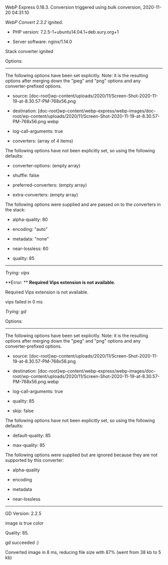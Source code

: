 WebP Express 0.18.3. Conversion triggered using bulk conversion, 2020-11-20 04:31:10

*WebP Convert 2.3.2*  ignited.
- PHP version: 7.2.5-1+ubuntu14.04.1+deb.sury.org+1
- Server software: nginx/1.14.0

Stack converter ignited

Options:
------------
The following options have been set explicitly. Note: it is the resulting options after merging down the "jpeg" and "png" options and any converter-prefixed options.
- source: [doc-root]wp-content/uploads/2020/11/Screen-Shot-2020-11-19-at-8.30.57-PM-768x56.png
- destination: [doc-root]wp-content/webp-express/webp-images/doc-root/wp-content/uploads/2020/11/Screen-Shot-2020-11-19-at-8.30.57-PM-768x56.png.webp
- log-call-arguments: true
- converters: (array of 4 items)

The following options have not been explicitly set, so using the following defaults:
- converter-options: (empty array)
- shuffle: false
- preferred-converters: (empty array)
- extra-converters: (empty array)

The following options were supplied and are passed on to the converters in the stack:
- alpha-quality: 80
- encoding: "auto"
- metadata: "none"
- near-lossless: 60
- quality: 85
------------


*Trying: vips* 

**Error: ** **Required Vips extension is not available.** 
Required Vips extension is not available.
vips failed in 0 ms

*Trying: gd* 

Options:
------------
The following options have been set explicitly. Note: it is the resulting options after merging down the "jpeg" and "png" options and any converter-prefixed options.
- source: [doc-root]wp-content/uploads/2020/11/Screen-Shot-2020-11-19-at-8.30.57-PM-768x56.png
- destination: [doc-root]wp-content/webp-express/webp-images/doc-root/wp-content/uploads/2020/11/Screen-Shot-2020-11-19-at-8.30.57-PM-768x56.png.webp
- log-call-arguments: true
- quality: 85
- skip: false

The following options have not been explicitly set, so using the following defaults:
- default-quality: 85
- max-quality: 85

The following options were supplied but are ignored because they are not supported by this converter:
- alpha-quality
- encoding
- metadata
- near-lossless
------------

GD Version: 2.2.5
image is true color
Quality: 85. 
gd succeeded :)

Converted image in 8 ms, reducing file size with 87% (went from 38 kb to 5 kb)
